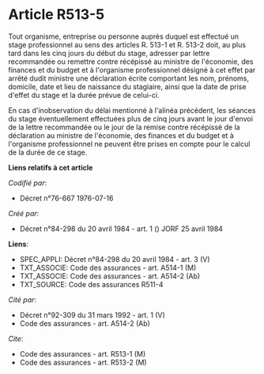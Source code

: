 # Article R513-5

Tout organisme, entreprise ou personne auprès duquel est effectué un stage professionnel au sens des articles R. 513-1 et R.
513-2 doit, au plus tard dans les cinq jours du début du stage, adresser par lettre recommandée ou remettre contre récépissé
au ministre de l'économie, des finances et du budget et à l'organisme professionnel désigné à cet effet par arrêté dudit
ministre une déclaration écrite comportant les nom, prénoms, domicile, date et lieu de naissance du stagiaire, ainsi que la
date de prise d'effet du stage et la durée prévue de celui-ci.

En cas d'inobservation du délai mentionné à l'alinéa précédent, les séances du stage éventuellement effectuées plus de cinq
jours avant le jour d'envoi de la lettre recommandée ou le jour de la remise contre récépissé de la déclaration au ministre
de l'économie, des finances et du budget et à l'organisme professionnel ne peuvent être prises en compte pour le calcul de la
durée de ce stage.

**Liens relatifs à cet article**

_Codifié par_:

  - Décret n°76-667 1976-07-16

_Créé par_:

  - Décret n°84-298 du 20 avril 1984 - art. 1 () JORF 25 avril 1984

**Liens**:

  - SPEC_APPLI: Décret n°84-298 du 20 avril 1984 - art. 3 (V)
  - TXT_ASSOCIE: Code des assurances - art. A514-1 (M)
  - TXT_ASSOCIE: Code des assurances - art. A514-2 (Ab)
  - TXT_SOURCE: Code des assurances R511-4

_Cité par_:

  - Décret n°92-309 du 31 mars 1992 - art. 1 (V)
  - Code des assurances - art. A514-2 (Ab)

_Cite_:

  - Code des assurances - art. R513-1 (M)
  - Code des assurances - art. R513-2 (M)
